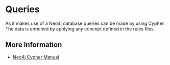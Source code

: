 # Queries

As it makes use of a Neo4j database queries can be made by using Cypher. The data is enriched by applying any concept defined in the rules files.‌

## More Information <a id="more-information"></a>

* ​[Neo4j Cypher Manual](https://neo4j.com/docs/cypher-manual/current/)​

